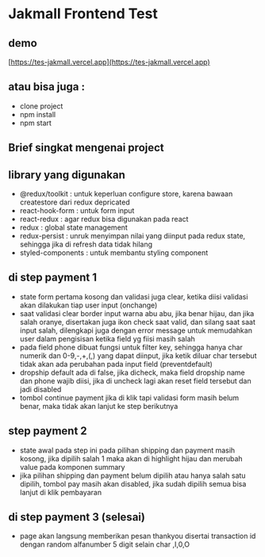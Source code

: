 # Jakmall Frontend Test

## demo
[https://tes-jakmall.vercel.app](https://tes-jakmall.vercel.app)

## atau bisa juga :
- clone project
- npm install
- npm start

## Brief singkat mengenai project

## library yang digunakan
- @redux/toolkit : untuk keperluan configure store, karena bawaan createstore dari redux depricated
- react-hook-form : untuk form input
- react-redux : agar redux bisa digunakan pada react
- redux : global state management
- redux-persist : unruk menyimpan nilai yang diinput pada redux state, sehingga jika di refresh data tidak hilang
- styled-components : untuk membantu styling component

## di step payment 1
- state form pertama kosong dan validasi juga clear, ketika diisi validasi akan dilakukan tiap user input (onchange)
- saat validasi clear border input warna abu abu, jika benar hijau, dan jika salah oranye, disertakan juga ikon check saat valid, dan silang saat saat input salah, dilengkapi juga dengan error message untuk memudahkan user dalam pengisisan ketika field yg fiisi masih salah
- pada field phone dibuat fungsi untuk filter key, sehingga hanya char numerik dan 0-9,-,+,(,) yang dapat diinput, jika ketik diluar char tersebut tidak akan ada perubahan pada input field (preventdefault)
- dropship default ada di false, jika dicheck, maka field dropship name dan phone wajib diisi, jika di uncheck lagi akan reset field tersebut dan jadi disabled
- tombol continue payment jika di klik tapi validasi form masih belum benar, maka tidak akan lanjut ke step berikutnya

## step payment 2
- state awal pada step ini pada pilihan shipping dan payment masih kosong, jika dipilih salah 1 maka akan di highlight hijau dan merubah value pada komponen summary
- jika pilihan shipping dan payment belum dipilih atau hanya salah satu dipilih, tombol pay masih akan disabled, jika sudah dipilih semua bisa lanjut di klik pembayaran

## di step payment 3 (selesai)
- page akan langsung memberikan pesan thankyou disertai transaction id dengan random alfanumber 5 digit selain char ,I,0,O

